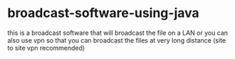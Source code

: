 # broadcast-software-using-java
this is a broadcast software that will broadcast the file on a  LAN  or 
you can also use vpn so that you can broadcast the files at very long distance (site to site vpn recommended)

